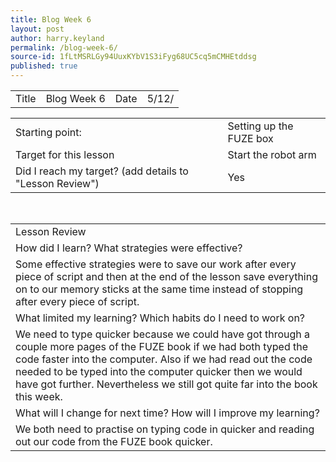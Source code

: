 ```yaml
---
title: Blog Week 6
layout: post
author: harry.keyland
permalink: /blog-week-6/
source-id: 1fLtMSRLGy94UuxKYbV1S3iFyg68UC5cq5mCMHEtddsg
published: true
---
```

<table>
  <tr>
    <td>Title</td>
    <td>Blog Week 6</td>
    <td>Date</td>
    <td>5/12/</td>
  </tr>
</table>


<table>
  <tr>
    <td>Starting point:</td>
    <td>Setting up the FUZE box</td>
  </tr>
  <tr>
    <td>Target for this lesson</td>
    <td>Start the robot arm</td>
  </tr>
  <tr>
    <td>Did I reach my target? 
(add details to "Lesson Review")</td>
    <td> Yes</td>
  </tr>
</table>


<table>
  <tr>
    <td>Lesson Review</td>
  </tr>
  <tr>
    <td>How did I learn? What strategies were effective?</td>
  </tr>
  <tr>
    <td>Some effective strategies were to save our work after every piece of script and then at the end of the lesson save everything on to our memory sticks at the same time instead of stopping after every piece of script.</td>
  </tr>
  <tr>
    <td>What limited my learning? Which habits do I need to work on?</td>
  </tr>
  <tr>
    <td>We need to type quicker because we could have got through a couple more pages of the FUZE book if we had both typed the code faster into the computer. Also if we had read out the code needed to be typed into the computer quicker then we would have got further. Nevertheless we still got quite far into the book this week.</td>
  </tr>
  <tr>
    <td>What will I change for next time? How will I improve my learning?</td>
  </tr>
  <tr>
    <td>We both need to practise on typing code in quicker and reading out our code from the FUZE book quicker.</td>
  </tr>
</table>


